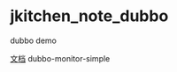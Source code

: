 # jkitchen_note_dubbo

dubbo demo

[文档](dubbo-demo-provider/md/dubbo-monitor-simple.md) dubbo-monitor-simple